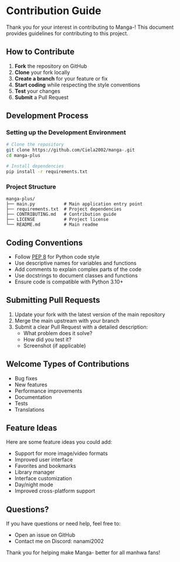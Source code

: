 # Contribution Guide

Thank you for your interest in contributing to Manga-! This document provides guidelines for contributing to this project.

## How to Contribute

1. **Fork** the repository on GitHub
2. **Clone** your fork locally
3. **Create a branch** for your feature or fix
4. **Start coding** while respecting the style conventions
5. **Test** your changes
6. **Submit** a Pull Request

## Development Process

### Setting up the Development Environment

```bash
# Clone the repository
git clone https://github.com/Ciela2002/manga-.git
cd manga-plus

# Install dependencies
pip install -r requirements.txt
```

### Project Structure

```
manga-plus/
├── main.py           # Main application entry point
├── requirements.txt  # Project dependencies
├── CONTRIBUTING.md   # Contribution guide
├── LICENSE           # Project license
└── README.md         # Main readme
```

## Coding Conventions

- Follow [PEP 8](https://www.python.org/dev/peps/pep-0008/) for Python code style
- Use descriptive names for variables and functions
- Add comments to explain complex parts of the code
- Use docstrings to document classes and functions
- Ensure code is compatible with Python 3.10+

## Submitting Pull Requests

1. Update your fork with the latest version of the main repository
2. Merge the main upstream with your branch
3. Submit a clear Pull Request with a detailed description:
   - What problem does it solve?
   - How did you test it?
   - Screenshot (if applicable)

## Welcome Types of Contributions

- Bug fixes
- New features
- Performance improvements
- Documentation
- Tests
- Translations

## Feature Ideas

Here are some feature ideas you could add:

- Support for more image/video formats
- Improved user interface
- Favorites and bookmarks
- Library manager
- Interface customization
- Day/night mode
- Improved cross-platform support

## Questions?

If you have questions or need help, feel free to:
- Open an issue on GitHub
- Contact me on Discord: nanami2002

Thank you for helping make Manga- better for all manhwa fans! 
